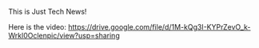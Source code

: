 This is Just Tech News! 

Here is the video: https://drive.google.com/file/d/1M-kQg3I-KYPrZevO_k-Wrkl0Oclenpic/view?usp=sharing 